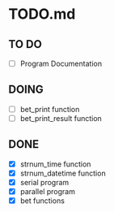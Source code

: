 # TODO.md

## TO DO

- [ ] Program Documentation

## DOING

- [ ] bet_print function
- [ ] bet_print_result function

## DONE

- [X] strnum_time function
- [X] strnum_datetime function
- [X] serial program
- [X] parallel program
- [X] bet functions
